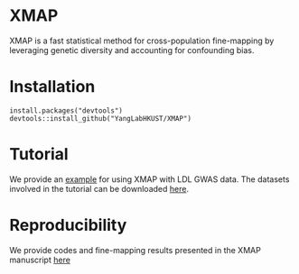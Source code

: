 # XMAP
XMAP is a fast statistical method for cross-population fine-mapping by leveraging genetic diversity and accounting for confounding bias.

# Installation
```
install.packages("devtools")
devtools::install_github("YangLabHKUST/XMAP")
```
# Tutorial
We provide an [example](https://github.com/YangLabHKUST/XMAP/blob/main/XMAP_example_LDL.ipynb) for using XMAP with LDL GWAS data. The datasets involved in the tutorial can be downloaded [here](https://hkustconnect-my.sharepoint.com/:f:/g/personal/mcaiad_connect_ust_hk/EhJHXBkK_DNBjLFbIPjMeaoBFlmFwlz0F_uXXU0kvIrVGg?e=sTEh8O).

# Reproducibility
We provide codes and fine-mapping results presented in the XMAP manuscript [here](https://github.com/YangLabHKUST/XMAP/tree/main/results)
